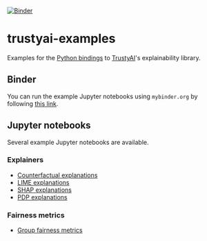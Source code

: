 [![Binder](https://mybinder.org/badge_logo.svg)](https://mybinder.org/v2/gh/trustyai-explainability/trustyai-explainability-python-examples/main?labpath=examples)
# trustyai-examples

Examples for the [Python bindings](https://github.com/trustyai-explainability/trustyai-explainability-python) to [TrustyAI](https://github.com/trustyai-explainability/trustyai-explainability)'s explainability library.

## Binder

You can run the example Jupyter notebooks using `mybinder.org` by following [this link](https://mybinder.org/v2/gh/trustyai-explainability/trustyai-explainability-python-examples/main?labpath=examples).

## Jupyter notebooks

Several example Jupyter notebooks are available.

### Explainers

- [Counterfactual explanations](examples/Counterfactuals.ipynb)
- [LIME explanations](examples/Lime.ipynb)
- [SHAP explanations](examples/SHAP.ipynb)
- [PDP explanations](examples/PDP.ipynb) 

### Fairness metrics

- [Group fairness metrics](examples/GroupFairnessMetrics.ipynb)